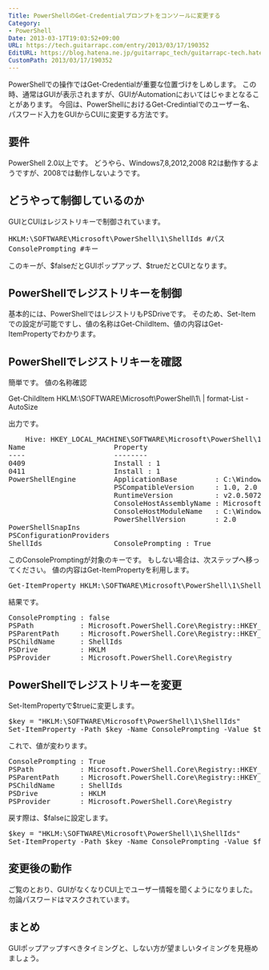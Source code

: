 ```yaml
---
Title: PowerShellのGet-Credentialプロンプトをコンソールに変更する
Category:
- PowerShell
Date: 2013-03-17T19:03:52+09:00
URL: https://tech.guitarrapc.com/entry/2013/03/17/190352
EditURL: https://blog.hatena.ne.jp/guitarrapc_tech/guitarrapc-tech.hatenablog.com/atom/entry/11696248318757675521
CustomPath: 2013/03/17/190352
---
```


<p>PowerShellでの操作ではGet-Credentialが重要な位置づけをしめします。 この時、通常はGUIが表示されますが、GUIがAutomationにおいてはじゃまとなることがあります。 今回は、PowerShellにおけるGet-Credintialでのユーザー名、パスワード入力をGUIからCUIに変更する方法です。</p>
<h2>要件</h2>
<p>PowerShell 2.0以上です。 どうやら、Windows7,8,2012,2008 R2は動作するようですが、2008では動作しないようです。</p>
<h2>どうやって制御しているのか</h2>
<p>GUIとCUIはレジストリキーで制御されています。</p>
<pre class="brush: powershell">HKLM:\SOFTWARE\Microsoft\PowerShell\1\ShellIds #パス
ConsolePrompting #キー
</pre>
<p>このキーが、$falseだとGUIポップアップ、$trueだとCUIとなります。</p>
<h2>PowerShellでレジストリキーを制御</h2>
<p>基本的には、PowerShellではレジストリもPSDriveです。 そのため、Set-Itemでの設定が可能ですし、値の名称はGet-ChildItem、値の内容はGet-ItemPropertyでわかります。</p>
<h2>PowerShellでレジストリキーを確認</h2>
<p>簡単です。 値の名称確認</p>
<p>Get-ChildItem HKLM:\SOFTWARE\Microsoft\PowerShell\1\ | format-List -AutoSize</p>
<p>出力です。</p>
<pre class="brush: powershell">    Hive: HKEY_LOCAL_MACHINE\SOFTWARE\Microsoft\PowerShell\1
Name                     Property
----                     --------
0409                     Install : 1
0411                     Install : 1
PowerShellEngine         ApplicationBase         : C:\Windows\System32\WindowsPowerShell\v1.0
                         PSCompatibleVersion     : 1.0, 2.0
                         RuntimeVersion          : v2.0.50727
                         ConsoleHostAssemblyName : Microsoft.PowerShell.ConsoleHost, Version=1.0.0.0, Culture=neutral, PublicKeyToken=31bf3856ad364e35, ProcessorArchitecture=msil
                         ConsoleHostModuleName   : C:\Windows\System32\WindowsPowerShell\v1.0\Microsoft.PowerShell.ConsoleHost.dll
                         PowerShellVersion       : 2.0
PowerShellSnapIns
PSConfigurationProviders
ShellIds                 ConsolePrompting : True
</pre>
<p>このConsolePromptingが対象のキーです。 もしない場合は、次ステップへ移ってください。 値の内容はGet-ItemPropertyを利用します。</p>
<pre class="brush: powershell">Get-ItemProperty HKLM:\SOFTWARE\Microsoft\PowerShell\1\ShellIds
</pre>
<p>結果です。</p>
<pre class="brush: powershell">ConsolePrompting : false
PSPath           : Microsoft.PowerShell.Core\Registry::HKEY_LOCAL_MACHINE\SOFTWARE\Microsoft\PowerShell\1\ShellIds
PSParentPath     : Microsoft.PowerShell.Core\Registry::HKEY_LOCAL_MACHINE\SOFTWARE\Microsoft\PowerShell\1
PSChildName      : ShellIds
PSDrive          : HKLM
PSProvider       : Microsoft.PowerShell.Core\Registry
</pre>
<h2>PowerShellでレジストリキーを変更</h2>
<p>Set-ItemPropertyで$trueに変更します。</p>
<pre class="brush: powershell">$key = "HKLM:\SOFTWARE\Microsoft\PowerShell\1\ShellIds"
Set-ItemProperty -Path $key -Name ConsolePrompting -Value $true
</pre>
<p>これで、値が変わります。</p>
<pre class="brush: powershell">ConsolePrompting : True
PSPath           : Microsoft.PowerShell.Core\Registry::HKEY_LOCAL_MACHINE\SOFTWARE\Microsoft\PowerShell\1\ShellIds
PSParentPath     : Microsoft.PowerShell.Core\Registry::HKEY_LOCAL_MACHINE\SOFTWARE\Microsoft\PowerShell\1
PSChildName      : ShellIds
PSDrive          : HKLM
PSProvider       : Microsoft.PowerShell.Core\Registry
</pre>
<p>戻す際は、$falseに設定します。</p>
<pre class="brush: powershell">$key = "HKLM:\SOFTWARE\Microsoft\PowerShell\1\ShellIds"
Set-ItemProperty -Path $key -Name ConsolePrompting -Value $false
</pre>
<h2>変更後の動作</h2>
<p>ご覧のとおり、GUIがなくなりCUI上でユーザー情報を聞くようになりました。 勿論パスワードはマスクされています。</p>
<h2>まとめ</h2>
<p>GUIポップアップすべきタイミングと、しない方が望ましいタイミングを見極めましょう。</p>

